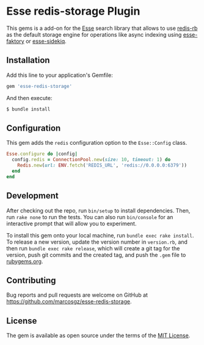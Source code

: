 # Esse redis-storage Plugin

<!-- Extends the [esse](https://github.com/marcosgz/esse) search to use [redis-storage](https://github.com/rails/redis-storage) as the default template engine. -->

This gems is a add-on for the [Esse](https://github.com/marcosgz/esse) search library that allows to use [redis-rb](https://github.com/redis/redis-rb) as the default storage engine for operations like async indexing using [esse-faktory](https://github.com/marcosgz/esse-faktory) or [esse-sidekiq](https://github.com/marcosgz/esse-sidekiq).

## Installation

Add this line to your application's Gemfile:

```ruby
gem 'esse-redis-storage'
```

And then execute:

```bash
$ bundle install
```

## Configuration

This gem adds the `redis` configuration option to the `Esse::Config` class.

```ruby
Esse.configure do |config|
  config.redis = ConnectionPool.new(size: 10, timeout: 1) do
    Redis.new(url: ENV.fetch('REDIS_URL', 'redis://0.0.0.0:6379'))
  end
end
```

## Development

After checking out the repo, run `bin/setup` to install dependencies. Then, run `rake none` to run the tests. You can also run `bin/console` for an interactive prompt that will allow you to experiment.

To install this gem onto your local machine, run `bundle exec rake install`. To release a new version, update the version number in `version.rb`, and then run `bundle exec rake release`, which will create a git tag for the version, push git commits and the created tag, and push the `.gem` file to [rubygems.org](https://rubygems.org).

## Contributing

Bug reports and pull requests are welcome on GitHub at https://github.com/marcosgz/esse-redis-storage.

## License

The gem is available as open source under the terms of the [MIT License](https://opensource.org/licenses/MIT).
